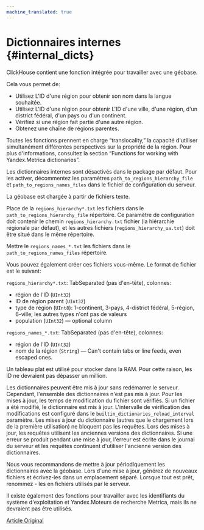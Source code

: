 ```yaml
---
machine_translated: true
---
```


# Dictionnaires internes {#internal_dicts}

ClickHouse contient une fonction intégrée pour travailler avec une géobase.

Cela vous permet de:

-   Utilisez L'ID d'une région pour obtenir son nom dans la langue souhaitée.
-   Utilisez L'ID d'une région pour obtenir L'ID d'une ville, d'une région, d'un district fédéral, d'un pays ou d'un continent.
-   Vérifiez si une région fait partie d'une autre région.
-   Obtenez une chaîne de régions parentes.

Toutes les fonctions prennent en charge “translocality,” la capacité d'utiliser simultanément différentes perspectives sur la propriété de la région. Pour plus d'informations, consultez la section “Functions for working with Yandex.Metrica dictionaries”.

Les dictionnaires internes sont désactivés dans le package par défaut.
Pour les activer, décommentez les paramètres `path_to_regions_hierarchy_file` et `path_to_regions_names_files` dans le fichier de configuration du serveur.

La géobase est chargée à partir de fichiers texte.

Place de la `regions_hierarchy*.txt` les fichiers dans le `path_to_regions_hierarchy_file` répertoire. Ce paramètre de configuration doit contenir le chemin `regions_hierarchy.txt` fichier (la hiérarchie régionale par défaut), et les autres fichiers (`regions_hierarchy_ua.txt`) doit être situé dans le même répertoire.

Mettre le `regions_names_*.txt` les fichiers dans le `path_to_regions_names_files` répertoire.

Vous pouvez également créer ces fichiers vous-même. Le format de fichier est le suivant:

`regions_hierarchy*.txt`: TabSeparated (pas d'en-tête), colonnes:

-   région de l'ID (`UInt32`)
-   ID de région parent (`UInt32`)
-   type de région (`UInt8`): 1-continent, 3-pays, 4-district fédéral, 5-région, 6-ville; les autres types n'ont pas de valeurs
-   population (`UInt32`) — optional column

`regions_names_*.txt`: TabSeparated (pas d'en-tête), colonnes:

-   région de l'ID (`UInt32`)
-   nom de la région (`String`) — Can't contain tabs or line feeds, even escaped ones.

Un tableau plat est utilisé pour stocker dans la RAM. Pour cette raison, les ID ne devraient pas dépasser un million.

Les dictionnaires peuvent être mis à jour sans redémarrer le serveur. Cependant, l'ensemble des dictionnaires n'est pas mis à jour.
Pour les mises à jour, les temps de modification du fichier sont vérifiés. Si un fichier a été modifié, le dictionnaire est mis à jour.
L'intervalle de vérification des modifications est configuré dans le `builtin_dictionaries_reload_interval` paramètre.
Les mises à jour du dictionnaire (autres que le chargement lors de la première utilisation) ne bloquent pas les requêtes. Lors des mises à jour, les requêtes utilisent les anciennes versions des dictionnaires. Si une erreur se produit pendant une mise à jour, l'erreur est écrite dans le journal du serveur et les requêtes continuent d'utiliser l'ancienne version des dictionnaires.

Nous vous recommandons de mettre à jour périodiquement les dictionnaires avec la géobase. Lors d'une mise à jour, générez de nouveaux fichiers et écrivez-les dans un emplacement séparé. Lorsque tout est prêt, renommez - les en fichiers utilisés par le serveur.

Il existe également des fonctions pour travailler avec les identifiants du système d'exploitation et Yandex.Moteurs de recherche Metrica, mais ils ne devraient pas être utilisés.

[Article Original](https://clickhouse.tech/docs/en/query_language/dicts/internal_dicts/) <!--hide-->
